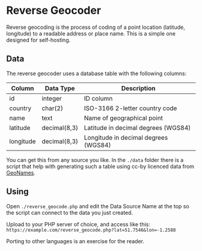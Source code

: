 # Reverse Geocoder

Reverse geocoding is the process of coding of a point location (latitude, 
longitude) to a readable address or place name. This is a simple one designed 
for self-hosting.

## Data

The reverse geocoder uses a database table with the following columns:

| Column    | Data Type    | Description                          |
|-----------|--------------|--------------------------------------|
| id        | integer      | ID column                            |
| country   | char(2)      | ISO-3166 2-letter country code       |
| name      | text         | Name of geographical point           |
| latitude  | decimal(8,3) | Latitude in decimal degrees (WGS84)  |
| longitude | decimal(8,3) | Longitude in decimal degrees (WGS84) |

You can get this from any source you like. In the `./data` folder there is a
script that help with generating such a table using cc-by licenced data from
[GeoNames](http://www.geonames.org/export/).


## Using

Open `./reverse_geocode.php` and edit the Data Source Name at the top so the 
script can connect to the data you just created.

Upload to your PHP server of choice, and access like this:
`https://example.com/reverse_geocode.php?lat=51.7546&lon=-1.2588`

Porting to other languages is an exercise for the reader.
